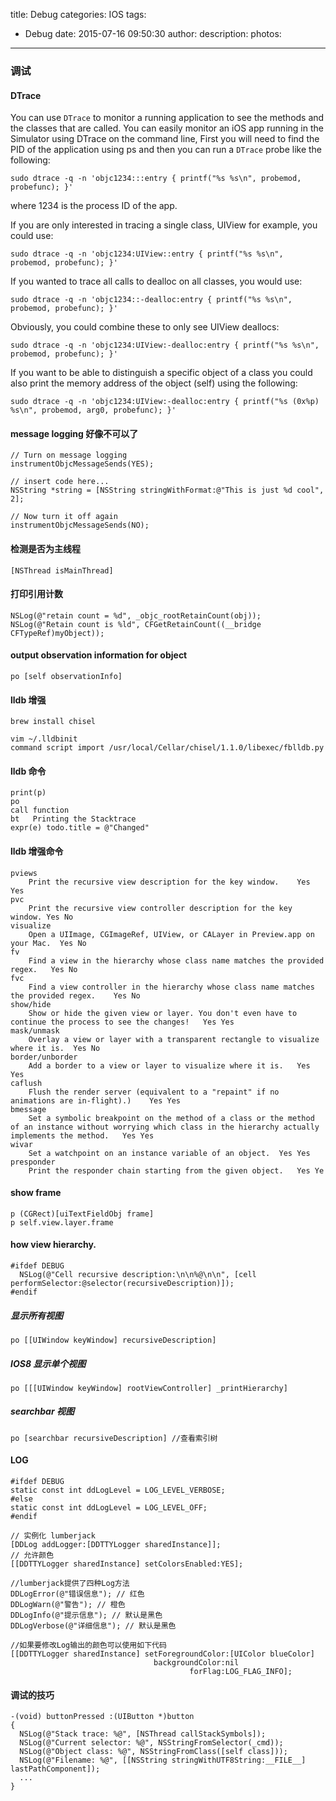 title: Debug
categories: IOS
tags:
  - Debug
date: 2015-07-16 09:50:30
author:
description:
photos:
---
### 调试

#### DTrace
You can use `DTrace` to monitor a running application to see the methods and the classes that are called. You can easily monitor an iOS app running in the Simulator using DTrace on the command line, First you will need to find the PID of the application using ps and then you can run a `DTrace` probe like the following:
```
sudo dtrace -q -n 'objc1234:::entry { printf("%s %s\n", probemod, probefunc); }'
```
where 1234 is the process ID of the app.

If you are only interested in tracing a single class, UIView for example, you could use:
```
sudo dtrace -q -n 'objc1234:UIView::entry { printf("%s %s\n", probemod, probefunc); }'
```

If you wanted to trace all calls to dealloc on all classes, you would use:
```
sudo dtrace -q -n 'objc1234::-dealloc:entry { printf("%s %s\n", probemod, probefunc); }'
```

Obviously, you could combine these to only see UIView deallocs:
```
sudo dtrace -q -n 'objc1234:UIView:-dealloc:entry { printf("%s %s\n", probemod, probefunc); }'

```

If you want to be able to distinguish a specific object of a class you could also print the memory address of the object (self) using the following:
```
sudo dtrace -q -n 'objc1234:UIView:-dealloc:entry { printf("%s (0x%p) %s\n", probemod, arg0, probefunc); }'
```


#### message logging 好像不可以了
```
// Turn on message logging
instrumentObjcMessageSends(YES);

// insert code here...
NSString *string = [NSString stringWithFormat:@"This is just %d cool", 2];

// Now turn it off again
instrumentObjcMessageSends(NO);
```

#### 检测是否为主线程
    [NSThread isMainThread]

#### 打印引用计数
```
NSLog(@"retain count = %d", _objc_rootRetainCount(obj));
NSLog(@"Retain count is %ld", CFGetRetainCount((__bridge CFTypeRef)myObject));
```

#### output observation information for object
```
po [self observationInfo]
```

#### lldb 增强
    brew install chisel

    vim ~/.lldbinit
    command script import /usr/local/Cellar/chisel/1.1.0/libexec/fblldb.py

#### lldb 命令
    print(p)
    po
    call function
    bt   Printing the Stacktrace
    expr(e) todo.title = @"Changed"

#### lldb 增强命令
    pviews  
        Print the recursive view description for the key window.    Yes Yes
    pvc
        Print the recursive view controller description for the key window. Yes No
    visualize
        Open a UIImage, CGImageRef, UIView, or CALayer in Preview.app on your Mac.  Yes No
    fv  
        Find a view in the hierarchy whose class name matches the provided regex.   Yes No
    fvc
        Find a view controller in the hierarchy whose class name matches the provided regex.    Yes No
    show/hide
        Show or hide the given view or layer. You don't even have to continue the process to see the changes!   Yes Yes
    mask/unmask
        Overlay a view or layer with a transparent rectangle to visualize where it is.  Yes No
    border/unborder
        Add a border to a view or layer to visualize where it is.   Yes Yes
    caflush
        Flush the render server (equivalent to a "repaint" if no animations are in-flight).)    Yes Yes
    bmessage
        Set a symbolic breakpoint on the method of a class or the method of an instance without worrying which class in the hierarchy actually implements the method.   Yes Yes
    wivar
        Set a watchpoint on an instance variable of an object.  Yes Yes
    presponder  
        Print the responder chain starting from the given object.   Yes Ye

#### show frame
    p (CGRect)[uiTextFieldObj frame]
    p self.view.layer.frame

#### how view hierarchy.
    #ifdef DEBUG
      NSLog(@"Cell recursive description:\n\n%@\n\n", [cell performSelector:@selector(recursiveDescription)]);
    #endif

##### 显示所有视图
    po [[UIWindow keyWindow] recursiveDescription]

##### IOS8 显示单个视图
    po [[[UIWindow keyWindow] rootViewController] _printHierarchy]

##### searchbar 视图
    po [searchbar recursiveDescription] //查看索引树

#### LOG
    #ifdef DEBUG
    static const int ddLogLevel = LOG_LEVEL_VERBOSE;
    #else
    static const int ddLogLevel = LOG_LEVEL_OFF;
    #endif

    // 实例化 lumberjack
    [DDLog addLogger:[DDTTYLogger sharedInstance]];
    // 允许颜色
    [[DDTTYLogger sharedInstance] setColorsEnabled:YES];

    //lumberjack提供了四种Log方法
    DDLogError(@"错误信息"); // 红色
    DDLogWarn(@"警告"); // 橙色
    DDLogInfo(@"提示信息"); // 默认是黑色
    DDLogVerbose(@"详细信息"); // 默认是黑色

    //如果要修改Log输出的颜色可以使用如下代码
    [[DDTTYLogger sharedInstance] setForegroundColor:[UIColor blueColor]
                                    backgroundColor:nil
                                            forFlag:LOG_FLAG_INFO];


#### 调试的技巧
```
-(void) buttonPressed :(UIButton *)button
{
  NSLog(@"Stack trace: %@", [NSThread callStackSymbols]);
  NSLog(@"Current selector: %@", NSStringFromSelector(_cmd));  
  NSLog(@"Object class: %@", NSStringFromClass([self class]));
  NSLog(@"Filename: %@", [[NSString stringWithUTF8String:__FILE__] lastPathComponent]);
  ...
}
```
